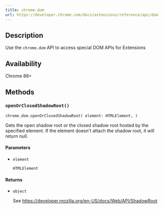 ```yaml
---
title: chrome.dom
url: https://developer.chrome.com/docs/extensions/reference/api/dom
---
```


## Description

Use the `chrome.dom` API to access special DOM APIs for Extensions

## Availability

Chrome 88+

## Methods

### `openOrClosedShadowRoot()`

```
chrome.dom.openOrClosedShadowRoot( element: HTMLElement, )
```

Gets the open shadow root or the closed shadow root hosted by the specified element. If the element doesn't attach the shadow root, it will return null.

#### Parameters

*   `element`

    `HTMLElement`

#### Returns

*   `object`

    See https://developer.mozilla.org/en-US/docs/Web/API/ShadowRoot